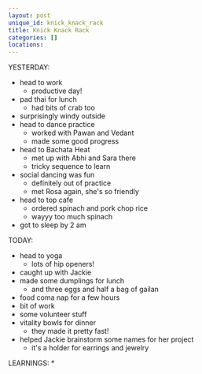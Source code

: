 ```yaml
---
layout: post
unique_id: knick_knack_rack
title: Knick Knack Rack
categories: []
locations: 
---
```


YESTERDAY:
* head to work
  * productive day!
* pad thai for lunch
  * had bits of crab too
* surprisingly windy outside
* head to dance practice
  * worked with Pawan and Vedant
  * made some good progress
* head to Bachata Heat
  * met up with Abhi and Sara there
  * tricky sequence to learn
* social dancing was fun
  * definitely out of practice
  * met Rosa again, she's so friendly
* head to top cafe
  * ordered spinach and pork chop rice
  * wayyy too much spinach
* got to sleep by 2 am

TODAY:
* head to yoga
  * lots of hip openers!
* caught up with Jackie
* made some dumplings for lunch
  * and three eggs and half a bag of gailan
* food coma nap for a few hours
* bit of work
* some volunteer stuff
* vitality bowls for dinner
  * they made it pretty fast!
* helped Jackie brainstorm some names for her project
  * it's a holder for earrings and jewelry

LEARNINGS:
* 

